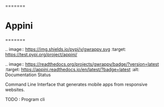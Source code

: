 =======
# Appini
=======

.. image:: https://img.shields.io/pypi/v/gwrappy.svg
    :target: https://test.pypi.org/project/appini/

.. image:: https://readthedocs.org/projects/gwrappy/badge/?version=latest
    :target: https://appini.readthedocs.io/en/latest/?badge=latest
    :alt: Documentation Status

Command Line Interface that generates mobile apps from responsive websites.

TODO : Program cli